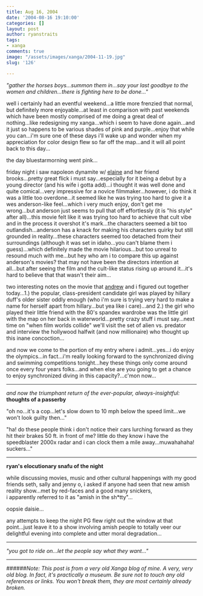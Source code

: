 ```yaml
---
title: Aug 16, 2004
date: '2004-08-16 19:10:00'
categories: []
layout: post
author: ryanstraits
tags:
- xanga
comments: true
image: "/assets/images/xanga/2004-11-19.jpg"
slug: '126'

---
```

<em>"gather the horses boys...summon them in...say your last goodbye to the women and children...there is fighting here to be done..."</em>

<!-- break -->

well i certainly had an eventful weekend...a little more frenzied that normal, but definitely more enjoyable...at least in comparison with past weekends which have been mostly comprised of me doing a great deal of nothing...like redesigning my xanga...which i seem to have done again...and it just so happens to be various shades of pink and purple...enjoy that while you can...i'm sure one of these days i'll wake up and wonder when my appreciation for color design flew so far off the map...and it will all point back to this day...

the day bluestarmorning went pink...

friday night i saw napoleon dynamite w/ <a href="http://www.xanga.com/elaineraemast" target="_blank">elaine</a> and her friend brooks...pretty great flick i must say...especially for it being a debut by a young director (and his wife i gotta add)...i thought it was well done and quite comical...very impressive for a novice filmmaker...however, i do think it was a little too overdone...it seemed like he was trying too hard to give it a wes anderson-like feel...which i very much enjoy, don't get me wrong...but anderson just seems to pull that off effortlessly (it is "his style" after all)...this movie felt like it was trying too hard to achieve that cult vibe and in the process it overshot it's mark...the characters seemed a bit too outlandish...anderson has a knack for making his characters quirky but still grounded in reality...these characters seemed too detached from their surroundings (although it was set in idaho...you can't blame them i guess)...which definitely made the movie hilarious...but too unreal to resound much with me...but hey who am i to compare this up against anderson's movies? that may not have been the directors intention at all...but after seeing the film and the cult-like status rising up around it...it's hard to believe that that wasn't their aim...

two interesting notes on the movie that <a href="http://www.xanga.com/weakfingers" target="_blank">andrew</a> and i figured out together today...1.) the popular, class-president candidate girl was played by hillary duff's older sister oddly enough (who i'm sure is trying very hard to make a name for herself apart from hillary...but yea like i care)...and 2.) the girl who played their little friend with the 80's spandex wardrobe was the little girl with the map on her back in waterworld...pretty crazy stuff i must say...next time on "when film worlds collide" we'll visit the set of alien vs. predator and interview the hollywood halfwit (and now millionaire) who thought up this inane concoction...

and now we come to the portion of my entry where i admit...yes...i do enjoy the olympics...in fact...i'm really looking forward to the synchronized diving and swimming competitions tonight...hey these things only come around once every four years folks...and when else are you going to get a chance to enjoy synchronized diving in this capacity?...c'mon now...

---

<em>and now the triumphant return of the ever-popular, always-insightful:</em>
<strong>thoughts of a passerby</strong>

"oh no...it's a cop...let's slow down to 10 mph below the speed limit...we won't look guilty then..."

"ha! do these people think i don't notice their cars lurching forward as they hit their brakes 50 ft. in front of me? little do they know i have the speedblaster 2000x radar and i can clock them a mile away...muwahahaha! suckers..."

---

<strong>ryan's elocutionary snafu of the night</strong>

while discussing movies, music and other cultural happenings with my good friends seth, sally and jenny o, i asked if anyone had seen that new amish reality show...met by red-faces and a good many snickers, i apparently referred to it as "amish in the sh*tty"...

oopsie daisie...

any attempts to keep the night PG flew right out the window at that point...just leave it to a show involving amish people to totally veer our delightful evening into complete and utter moral degradation...

---

<em>"you got to ride on...let the people say what they want..."</em>

---

######*Note: This post is from a very old Xanga blog of mine. A very, very old blog. In fact, it's practically a museum. Be sure not to touch any old references or links. You won't break them, they are most certainly already broken.*